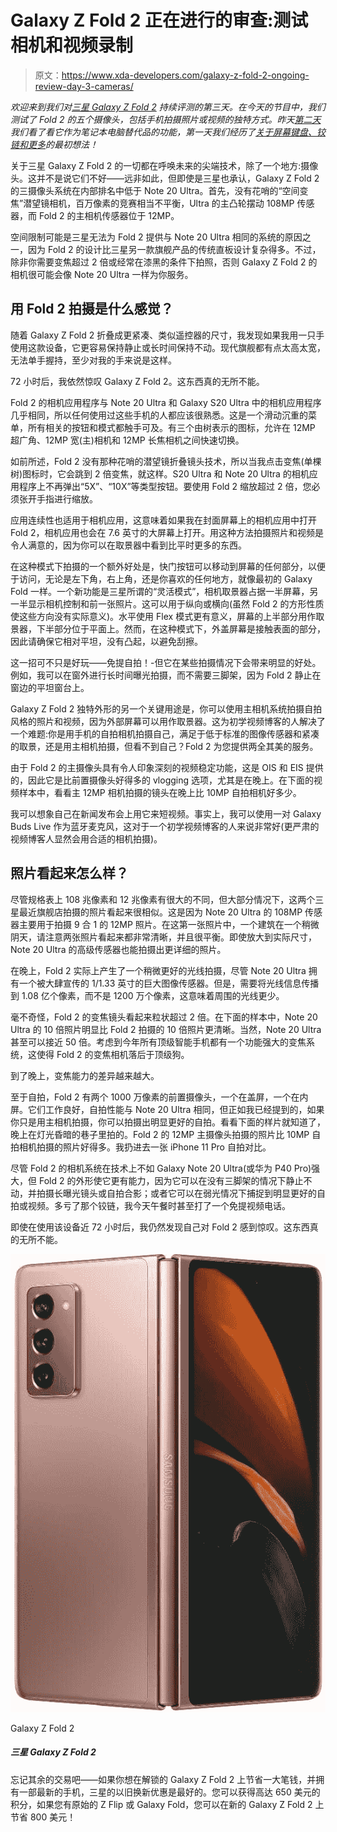 # Galaxy Z Fold 2 正在进行的审查:测试相机和视频录制

> 原文：<https://www.xda-developers.com/galaxy-z-fold-2-ongoing-review-day-3-cameras/>

*欢迎来到我们对[三星 Galaxy Z Fold 2](https://www.xda-developers.com/samsung-galaxy-z-fold-2/) 持续评测的第三天。在今天的节目中，我们测试了 Fold 2 的五个摄像头，包括手机拍摄照片或视频的独特方式。昨天[第二天](https://www.xda-developers.com/galaxy-z-fold-2-ongoing-review-laptop-replacement/)我们看了看它作为笔记本电脑替代品的功能，第一天我们经历了[关于屏幕键盘、铰链和更多](https://www.xda-developers.com/samsung-galaxy-z-fold-2-ongoing-review-day-one/)的最初想法！*

关于三星 Galaxy Z Fold 2 的一切都在呼唤未来的尖端技术，除了一个地方:摄像头。这并不是说它们不好——远非如此，但即使是三星也承认，Galaxy Z Fold 2 的三摄像头系统在内部排名中低于 Note 20 Ultra。首先，没有花哨的“空间变焦”潜望镜相机，百万像素的竞赛相当不平衡，Ultra 的主凸轮摆动 108MP 传感器，而 Fold 2 的主相机传感器位于 12MP。

空间限制可能是三星无法为 Fold 2 提供与 Note 20 Ultra 相同的系统的原因之一，因为 Fold 2 的设计比三星另一款旗舰产品的传统直板设计复杂得多。不过，除非你需要变焦超过 2 倍或经常在漆黑的条件下拍照，否则 Galaxy Z Fold 2 的相机很可能会像 Note 20 Ultra 一样为你服务。

## 用 Fold 2 拍摄是什么感觉？

随着 Galaxy Z Fold 2 折叠成更紧凑、类似遥控器的尺寸，我发现如果我用一只手使用这款设备，它更容易保持静止或长时间保持不动。现代旗舰都有点太高太宽，无法单手握持，至少对我的手来说是这样。

72 小时后，我依然惊叹 Galaxy Z Fold 2。这东西真的无所不能。

Fold 2 的相机应用程序与 Note 20 Ultra 和 Galaxy S20 Ultra 中的相机应用程序几乎相同，所以任何使用过这些手机的人都应该很熟悉。这是一个滑动沉重的菜单，所有相关的按钮和模式都触手可及。有三个由树表示的图标，允许在 12MP 超广角、12MP 宽(主)相机和 12MP 长焦相机之间快速切换。

如前所述，Fold 2 没有那种花哨的潜望镜折叠镜头技术，所以当我点击变焦(单棵树)图标时，它会跳到 2 倍变焦，就这样。S20 Ultra 和 Note 20 Ultra 的相机应用程序上不再弹出“5X”、“10X”等类型按钮。要使用 Fold 2 缩放超过 2 倍，您必须张开手指进行缩放。

应用连续性也适用于相机应用，这意味着如果我在封面屏幕上的相机应用中打开 Fold 2，相机应用也会在 7.6 英寸的大屏幕上打开。用这种方法拍摄照片和视频是令人满意的，因为你可以在取景器中看到比平时更多的东西。

在这种模式下拍摄的一个额外好处是，快门按钮可以移动到屏幕的任何部分，以便于访问，无论是左下角，右上角，还是你喜欢的任何地方，就像最初的 Galaxy Fold 一样。一个新功能是三星所谓的“灵活模式”，相机取景器占据一半屏幕，另一半显示相机控制和前一张照片。这可以用于纵向或横向(虽然 Fold 2 的方形性质使这些方向没有实际意义)。水平使用 Flex 模式更有意义，屏幕的上半部分用作取景器，下半部分位于平面上。然而，在这种模式下，外盖屏幕是接触表面的部分，因此请确保它相对平坦，没有凸起，以避免刮擦。

这一招可不只是好玩——免提自拍！-但它在某些拍摄情况下会带来明显的好处。例如，我可以在窗外进行长时间曝光拍摄，而不需要三脚架，因为 Fold 2 静止在窗边的平坦窗台上。

Galaxy Z Fold 2 独特外形的另一个关键用途是，你可以使用主相机系统拍摄自拍风格的照片和视频，因为外部屏幕可以用作取景器。这为初学视频博客的人解决了一个难题:你是用手机的自拍相机拍摄自己，满足于低于标准的图像传感器和紧凑的取景，还是用主相机拍摄，但看不到自己？Fold 2 为您提供两全其美的服务。

由于 Fold 2 的主摄像头具有令人印象深刻的视频稳定功能，这是 OIS 和 EIS 提供的，因此它是比前置摄像头好得多的 vlogging 选项，尤其是在晚上。在下面的视频样本中，看看主 12MP 相机拍摄的镜头在晚上比 10MP 自拍相机好多少。

我可以想象自己在新闻发布会上用它来短视频。事实上，我可以使用一对 Galaxy Buds Live 作为蓝牙麦克风，这对于一个初学视频博客的人来说非常好(更严肃的视频博客人显然会用合适的相机拍摄)。

## 照片看起来怎么样？

尽管规格表上 108 兆像素和 12 兆像素有很大的不同，但大部分情况下，这两个三星最近旗舰店拍摄的照片看起来很相似。这是因为 Note 20 Ultra 的 108MP 传感器主要用于拍摄 9 合 1 的 12MP 照片。在这第一张照片中，一个建筑在一个稍微阴天，请注意两张照片看起来都非常清晰，并且很平衡。即使放大到实际尺寸，Note 20 Ultra 的高级传感器也能拍摄出更详细的照片。

在晚上，Fold 2 实际上产生了一个稍微更好的光线拍摄，尽管 Note 20 Ultra 拥有一个被大肆宣传的 1/1.33 英寸的巨大图像传感器。但是，需要将光线信息传播到 1.08 亿个像素，而不是 1200 万个像素，这意味着周围的光线更少。

毫不奇怪，Fold 2 的变焦镜头看起来粒状超过 2 倍。在下面的样本中，Note 20 Ultra 的 10 倍照片明显比 Fold 2 拍摄的 10 倍照片更清晰。当然，Note 20 Ultra 甚至可以接近 50 倍。考虑到今年所有顶级智能手机都有一个功能强大的变焦系统，这使得 Fold 2 的变焦相机落后于顶级狗。

到了晚上，变焦能力的差异越来越大。

至于自拍，Fold 2 有两个 1000 万像素的前置摄像头，一个在盖屏，一个在内屏。它们工作良好，自拍性能与 Note 20 Ultra 相同，但正如我已经提到的，如果你只是用主相机拍摄，你可以拍摄出明显更好的自拍。看看下面的样片就知道了，晚上在灯光昏暗的巷子里拍的。Fold 2 的 12MP 主摄像头拍摄的照片比 10MP 自拍相机拍摄的照片好得多。我扔进去一张 iPhone 11 Pro 自拍对比。

尽管 Fold 2 的相机系统在技术上不如 Galaxy Note 20 Ultra(或华为 P40 Pro)强大，但 Fold 2 的外形使它更有能力，因为它可以在没有三脚架的情况下静止不动，并拍摄长曝光镜头或自拍合影；或者它可以在弱光情况下捕捉到明显更好的自拍或视频。多亏了那个铰链，我今天午餐时甚至打了一个免提视频电话。

即使在使用该设备近 72 小时后，我仍然发现自己对 Fold 2 感到惊叹。这东西真的无所不能。

 <picture>![Buy the Galaxy Z Fold 2 at Amazon for a hassle-free time. It doesn't have any deals at the moment but the convenience may be worth it.](img/4eea0569f417fccd2d810eaac461eaee.png)</picture> 

Galaxy Z Fold 2

##### 三星 Galaxy Z Fold 2

忘记其余的交易吧——如果你想在解锁的 Galaxy Z Fold 2 上节省一大笔钱，并拥有一部最新的手机，三星的以旧换新优惠是最好的。您可以获得高达 650 美元的积分，如果您有原始的 Z Flip 或 Galaxy Fold，您可以在新的 Galaxy Z Fold 2 上节省 800 美元！